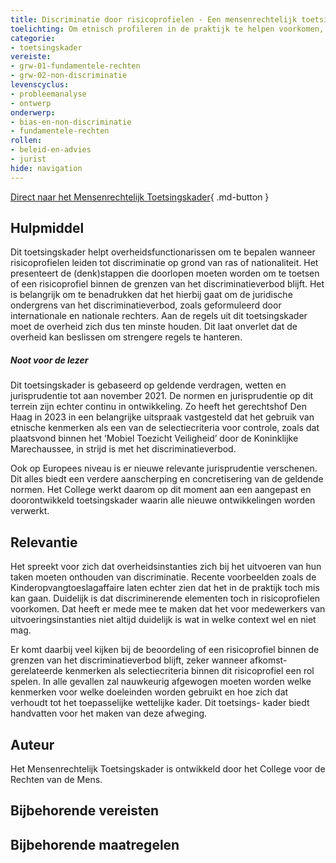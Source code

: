 ```yaml
---
title: Discriminatie door risicoprofielen - Een mensenrechtelijk toetsingskader 
toelichting: Om etnisch profileren in de praktijk te helpen voorkomen, heeft het College voor de Rechten van de Mens een mensenrechtelijk toetsingskader voor risicoprofielen ontwikkeld. Het biedt een overzicht van de juridische normen waar overheidsinstanties zich ten minste aan moeten houden als zij een risicoprofiel opstellen en inzetten zodat discriminatie op grond van etnische afkomst en nationaliteit wordt voorkomen.  
categorie: 
- toetsingskader 
vereiste:
- grw-01-fundamentele-rechten
- grw-02-non-discriminatie
levenscyclus:
- probleemanalyse
- ontwerp
onderwerp:
- bias-en-non-discriminatie
- fundamentele-rechten 
rollen:
- beleid-en-advies
- jurist
hide: navigation
---
```


<!-- tags -->

[Direct naar het Mensenrechtelijk Toetsingskader](https://publicaties.mensenrechten.nl/publicatie/61a734e65d726f72c45f9dce){ .md-button }
## Hulpmiddel

Dit toetsingskader helpt overheidsfunctionarissen om te bepalen wanneer risicoprofielen leiden tot discriminatie op grond van ras of nationaliteit.
Het presenteert de (denk)stappen die doorlopen moeten worden om te toetsen of een risicoprofiel binnen de grenzen van het discriminatieverbod blijft.
Het is belangrijk om te benadrukken dat het hierbij gaat om de juridische ondergrens van het discriminatieverbod, zoals geformuleerd door internationale en nationale rechters.
Aan de regels uit dit toetsingskader moet de overheid zich dus ten minste houden. Dit laat onverlet dat de overheid kan beslissen om strengere regels te hanteren.

##### *Noot voor de lezer*

Dit toetsingskader is gebaseerd op geldende verdragen, wetten en jurisprudentie tot aan november 2021. De normen en jurisprudentie op dit terrein zijn echter continu in ontwikkeling. Zo heeft het gerechtshof Den Haag in 2023 in een belangrijke uitspraak vastgesteld dat het gebruik van etnische kenmerken als een van de selectiecriteria voor controle, zoals dat plaatsvond binnen het ‘Mobiel Toezicht Veiligheid’ door de Koninklijke Marechaussee, in strijd is met het discriminatieverbod.

Ook op Europees niveau is er nieuwe relevante jurisprudentie verschenen. Dit alles biedt een verdere aanscherping en concretisering van de geldende normen. Het College werkt daarom op dit moment aan een aangepast en doorontwikkeld toetsingskader waarin alle nieuwe ontwikkelingen worden verwerkt. 

## Relevantie
Het spreekt voor zich dat overheidsinstanties zich bij het uitvoeren van hun taken moeten onthouden van discriminatie. Recente voorbeelden zoals de Kinderopvangtoeslagaffaire laten echter zien dat het in de praktijk toch mis kan gaan. Duidelijk is dat discriminerende elementen toch in risicoprofielen voorkomen. Dat heeft er mede mee te maken dat het voor medewerkers van uitvoeringsinstanties niet altijd duidelijk is wat in welke context wel en niet mag.

Er komt daarbij veel kijken bij de beoordeling of een risicoprofiel binnen de grenzen van het discriminatieverbod blijft, zeker wanneer afkomst-gerelateerde kenmerken als selectiecriteria binnen dit risicoprofiel een rol spelen. In alle gevallen zal nauwkeurig afgewogen moeten worden welke kenmerken voor welke doeleinden worden gebruikt en hoe zich dat verhoudt tot het toepasselijke wettelijke kader. Dit toetsings- kader biedt handvatten voor het maken van deze afweging. 

## Auteur
Het Mensenrechtelijk Toetsingskader is ontwikkeld door het College voor de Rechten van de Mens.

## Bijbehorende vereisten

<!-- list_vereisten_on_maatregelen_page -->

## Bijbehorende maatregelen

<!-- list_maatregelen_on_hulpmiddelen_page -->
